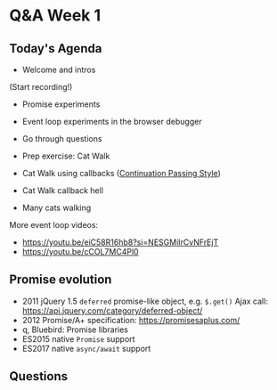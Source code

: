 <!-- cSpell:disable -->

# Q&A Week 1

## Today's Agenda

- Welcome and intros

(Start recording!)

- Promise experiments

- Event loop experiments in the browser debugger

- Go through questions

- Prep exercise: Cat Walk

- Cat Walk using callbacks ([Continuation Passing Style](https://bessiambre.medium.com/continuation-passing-style-patterns-for-javascript-5528449d3070))

- Cat Walk callback hell

- Many cats walking

More event loop videos:

- <https://youtu.be/eiC58R16hb8?si=NESGMiIrCvNFrEjT>
- <https://youtu.be/cCOL7MC4Pl0>

## Promise evolution

- 2011 jQuery 1.5 `deferred` promise-like object, e.g. `$.get()` Ajax call: <https://api.jquery.com/category/deferred-object/>
- 2012 Promise/A+ specification: <https://promisesaplus.com/>
- q, Bluebird: Promise libraries
- ES2015 native `Promise` support
- ES2017 native `async/await` support

## Questions
